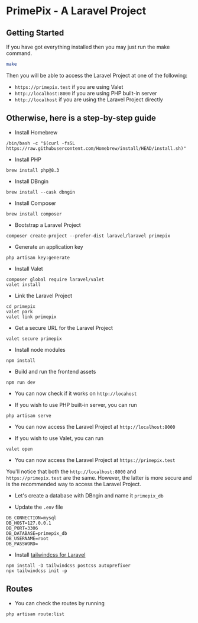 # PrimePix - A Laravel Project

## Getting Started

If you have got everything installed then you may just run the make command.

```bash
make
```

Then you will be able to access the Laravel Project at one of the following:
- `https://primepix.test` if you are using Valet
- `http://localhost:8000` if you are using PHP built-in server
- `http://localhost` if you are using the Laravel Project directly

## Otherwise, here is a step-by-step guide

- Install Homebrew

```shell
/bin/bash -c "$(curl -fsSL https://raw.githubusercontent.com/Homebrew/install/HEAD/install.sh)"
```

- Install PHP

```shell
brew install php@8.3
```

- Install DBngin

```shell
brew install --cask dbngin
```

- Install Composer

```shell
brew install composer
```

- Bootstrap a Laravel Project

```shell
composer create-project --prefer-dist laravel/laravel primepix
```

- Generate an application key

```shell
php artisan key:generate
```

- Install Valet

```shell
composer global require laravel/valet
valet install
```

- Link the Laravel Project

```shell
cd primepix
valet park
valet link primepix
```

- Get a secure URL for the Laravel Project

```shell
valet secure primepix
```

- Install node modules

```shell
npm install
```

- Build and run the frontend assets

```shell
npm run dev
```

- You can now check if it works on `http://locahost`

- If you wish to use PHP built-in server, you can run

```shell
php artisan serve
```

- You can now access the Laravel Project at `http://localhost:8000`

- If you wish to use Valet, you can run

```shell
valet open
```

- You can now access the Laravel Project at `https://primepix.test`

You'll notice that both the `http://localhost:8000` and `https://primepix.test` are the same. However, the latter is more secure and is the recommended way to access the Laravel Project.

- Let's create a database with DBngin and name it `primepix_db`

- Update the `.env` file

```shell
DB_CONNECTION=mysql
DB_HOST=127.0.0.1
DB_PORT=3306
DB_DATABASE=primepix_db
DB_USERNAME=root
DB_PASSWORD=
```

- Install [tailwindcss for Laravel](https://tailwindcss.com/docs/guides/laravel)

```shell
npm install -D tailwindcss postcss autoprefixer
npx tailwindcss init -p
```

## Routes

- You can check the routes by running

```shell
php artisan route:list
```

